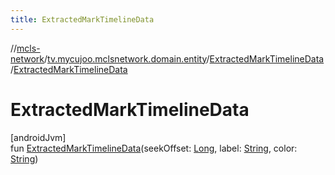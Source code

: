 ```yaml
---
title: ExtractedMarkTimelineData
---
```

//[mcls-network](../../../index.html)/[tv.mycujoo.mclsnetwork.domain.entity](../index.html)/[ExtractedMarkTimelineData](index.html)/[ExtractedMarkTimelineData](-extracted-mark-timeline-data.html)



# ExtractedMarkTimelineData



[androidJvm]\
fun [ExtractedMarkTimelineData](-extracted-mark-timeline-data.html)(seekOffset: [Long](https://kotlinlang.org/api/latest/jvm/stdlib/kotlin/-long/index.html), label: [String](https://kotlinlang.org/api/latest/jvm/stdlib/kotlin/-string/index.html), color: [String](https://kotlinlang.org/api/latest/jvm/stdlib/kotlin/-string/index.html))




